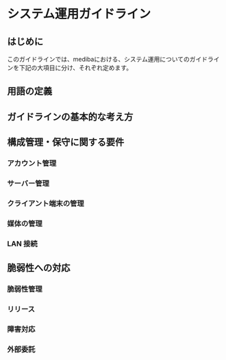 # システム運用ガイドライン

## はじめに
このガイドラインでは、medibaにおける、システム運用についてのガイドラインを下記の大項目に分け、それぞれ定めます。

## 用語の定義

## ガイドラインの基本的な考え方

## 構成管理・保守に関する要件
### アカウント管理

### サーバー管理

### クライアント端末の管理

### 媒体の管理

### LAN 接続

## 脆弱性への対応
### 脆弱性管理

### リリース

### 障害対応

### 外部委託
